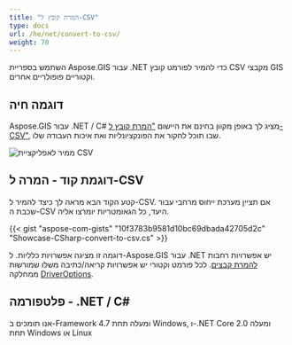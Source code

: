 ```yaml
---
title: "המרת קובץ ל-CSV"
type: docs
url: /he/net/convert-to-csv/
weight: 70
---
```


השתמש בספריית Aspose.GIS עבור .NET כדי להמיר לפורמט קובץ CSV מקבצי GIS וקטוריים פופולריים אחרים.

## **דוגמה חיה**

Aspose.GIS עבור .NET / C# מציג לך באופן מקוון בחינם את היישום ["המרת קובץ ל-CSV"](https://products.aspose.app/gis/conversion/convert-to-csv), שבו תוכל לחקור את הפונקציונליות ואת איכות העבודה שלו.

![ ממיר לאפליקציית CSV](conversion.png)

## **דוגמת קוד - המרה ל-CSV**

קטע הקוד הבא מראה לך כיצד להמיר ל-CSV. אם תציין מערכת ייחוס מרחבי עבור שכבת ה-CSV היעד, כל הגאומטריות יומרצו אליה. 

{{< gist "aspose-com-gists" "10f3783b9581d10bc69dbada42705d2c" "Showcase-CSharp-convert-to-csv.cs" >}}

דוגמה זו מציגה אפשרויות כלליות. ל-Aspose.GIS עבור .NET יש אפשרויות רחבות [להמרת קבצים](https://docs.aspose.com/gis/net/vector-layers/). לכל פורמט וקטורי יש אפשרויות קריאה/כתיבה משלו שמורשות ממחלקה [DriverOptions](https://reference.aspose.com/gis/net/aspose.gis/driveroptions).

## **פלטפורמה - .NET / C#**

אנו תומכים ב-Framework 4.7 ומעלה תחת Windows, ו-.NET Core 2.0 ומעלה תחת Windows או Linux
